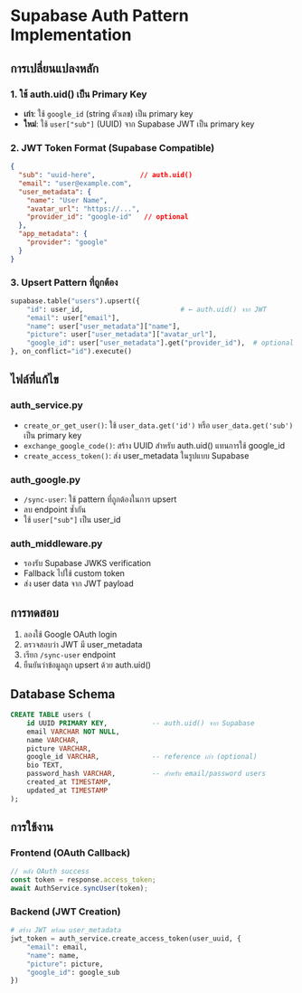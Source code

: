 # Supabase Auth Pattern Implementation

## การเปลี่ยนแปลงหลัก

### 1. ใช้ auth.uid() เป็น Primary Key
- **เก่า**: ใช้ `google_id` (string ตัวเลข) เป็น primary key
- **ใหม่**: ใช้ `user["sub"]` (UUID) จาก Supabase JWT เป็น primary key

### 2. JWT Token Format (Supabase Compatible)
```json
{
  "sub": "uuid-here",           // auth.uid()
  "email": "user@example.com",
  "user_metadata": {
    "name": "User Name",
    "avatar_url": "https://...",
    "provider_id": "google-id"   // optional
  },
  "app_metadata": {
    "provider": "google"
  }
}
```

### 3. Upsert Pattern ที่ถูกต้อง
```python
supabase.table("users").upsert({
    "id": user_id,                        # ← auth.uid() จาก JWT
    "email": user["email"],
    "name": user["user_metadata"]["name"],
    "picture": user["user_metadata"]["avatar_url"],
    "google_id": user["user_metadata"].get("provider_id"),  # optional
}, on_conflict="id").execute()
```

## ไฟล์ที่แก้ไข

### auth_service.py
- `create_or_get_user()`: ใช้ `user_data.get('id')` หรือ `user_data.get('sub')` เป็น primary key
- `exchange_google_code()`: สร้าง UUID สำหรับ auth.uid() แทนการใช้ google_id
- `create_access_token()`: ส่ง user_metadata ในรูปแบบ Supabase

### auth_google.py
- `/sync-user`: ใช้ pattern ที่ถูกต้องในการ upsert
- ลบ endpoint ซ้ำกัน
- ใช้ `user["sub"]` เป็น user_id

### auth_middleware.py
- รองรับ Supabase JWKS verification
- Fallback ไปใช้ custom token
- ส่ง user data จาก JWT payload

## การทดสอบ

1. ลองใช้ Google OAuth login
2. ตรวจสอบว่า JWT มี user_metadata
3. เรียก `/sync-user` endpoint
4. ยืนยันว่าข้อมูลถูก upsert ด้วย auth.uid()

## Database Schema

```sql
CREATE TABLE users (
    id UUID PRIMARY KEY,           -- auth.uid() จาก Supabase
    email VARCHAR NOT NULL,
    name VARCHAR,
    picture VARCHAR,
    google_id VARCHAR,             -- reference เก่า (optional)
    bio TEXT,
    password_hash VARCHAR,         -- สำหรับ email/password users
    created_at TIMESTAMP,
    updated_at TIMESTAMP
);
```

## การใช้งาน

### Frontend (OAuth Callback)
```typescript
// หลัง OAuth success
const token = response.access_token;
await AuthService.syncUser(token);
```

### Backend (JWT Creation)
```python
# สร้าง JWT พร้อม user_metadata
jwt_token = auth_service.create_access_token(user_uuid, {
    "email": email,
    "name": name, 
    "picture": picture,
    "google_id": google_sub
})
```
